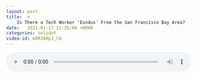 ```yaml
---
layout: post
title:  >
    Is There a Tech Worker 'Exodus' From the San Francisco Bay Area?
date:   2021-01-17 21:35:00 +0000
categories: solidot
video-id: m8R36RpJ_C8
---
```


<audio src="/assets/23b6af49e60e07f9d35ec3f57cdbf061.mp3" style="width: 100%;" controls></audio>

